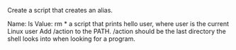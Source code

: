 Create a script that creates an alias.

Name: ls
Value: rm *
a script that prints hello user, where user is the current Linux user
Add /action to the PATH. /action should be the last directory the shell looks into when looking for a program.
